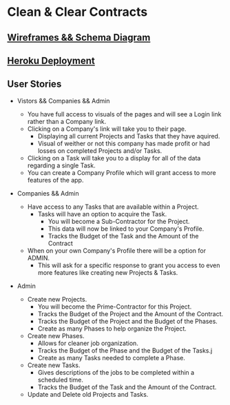 # Clean & Clear Contracts

## <a href='https://imgur.com/gallery/qe2XNXW' target='_blank' >Wireframes && Schema Diagram</a>

## <a href='https://fast-coast-80968.herokuapp.com/' target='_blank' >Heroku Deployment</a>

## User Stories

- Vistors && Companies && Admin
    - You have full access to visuals of the pages and will see a Login link rather than a Company link.
    - Clicking on a Company's link will take you to their page.
        - Displaying all current Projects and Tasks that they have aquired.
        - Visual of weither or not this company has made profit or had losses on completed Projects and/or Tasks.
    - Clicking on a Task will take you to a display for all of the data regarding a single Task.
    - You can create a Company Profile which will grant access to more features of the app.

- Companies && Admin
    - Have access to any Tasks that are available within a Project.
        - Tasks will have an option to acquire the Task.
            - You will become a Sub-Contractor for the Project.
            - This data will now be linked to your Company's Profile.
            - Tracks the Budget of the Task and the Amount of the Contract
    - When on your own Company's Profile there will be a option for ADMIN.
        - This will ask for a specific response to grant you access to even more features like creating new Projects & Tasks.

- Admin
    - Create new Projects.
        - You will become the Prime-Contractor for this Project.
        - Tracks the Budget of the Project and the Amount of the Contract.
        - Tracks the Budget of the Project and the Budget of the Phases.
        - Create as many Phases to help organize the Project.
    - Create new Phases.
        - Allows for cleaner job organization.
        - Tracks the Budget of the Phase and the Budget of the Tasks.j
        - Create as many Tasks needed to complete a Phase.
    - Create new Tasks.
        - Gives descriptions of the jobs to be completed within a scheduled time.
        - Tracks the Budget of the Task and the Amount of the Contract.
    - Update and Delete old Projects and Tasks.